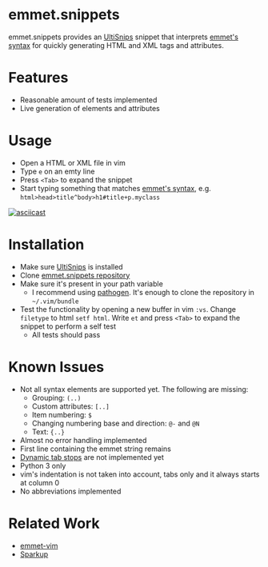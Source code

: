 # emmet.snippets

emmet.snippets provides an [UltiSnips](https://github.com/SirVer/ultisnips)
snippet that interprets [emmet's syntax](http://docs.emmet.io/abbreviations/syntax/)
for quickly generating HTML and XML tags and attributes.

# Features

* Reasonable amount of tests implemented
* Live generation of elements and attributes

# Usage

* Open a HTML or XML file in vim
* Type `e` on an emty line
* Press `<Tab>` to expand the snippet
* Start typing something that matches [emmet's
  syntax](http://docs.emmet.io/abbreviations/syntax/), e.g.
  `html>head>title^body>h1#title+p.myclass`

[![asciicast](https://asciinema.org/a/81948.png)](https://asciinema.org/a/81948)

# Installation

* Make sure [UltiSnips](https://github.com/SirVer/ultisnips) is installed
* Clone [emmet.snippets repository](https://github.com/jceb/emmet.snippets)
* Make sure it's present in your path variable
  * I recommend using [pathogen](https://github.com/tpope/vim-pathogen).  It's
    enough to clone the repository in `~/.vim/bundle`
* Test the functionality by opening a new buffer in vim `:vs`.  Change
  `filetype` to html `setf html`.  Write `et` and press `<Tab>` to expand the
  snippet to perform a self test
  * All tests should pass


# Known Issues

* Not all syntax elements are supported yet.  The following are missing:
  * Grouping: `(..)`
  * Custom attributes: `[..]`
  * Item numbering: `$`
  * Changing numbering base and direction: `@-` and `@N`
  * Text: `{..}`
* Almost no error handling implemented
* First line containing the emmet string remains
* [Dynamic tab
  stops](https://github.com/SirVer/ultisnips/tree/master/doc/examples/tabstop-generation)
  are not implemented yet
* Python 3 only
* vim's indentation is not taken into account, tabs only and it always starts at
  column 0
* No abbreviations implemented

# Related Work

* [emmet-vim](https://github.com/mattn/emmet-vim)
* [Sparkup](https://github.com/rstacruz/sparkup)
